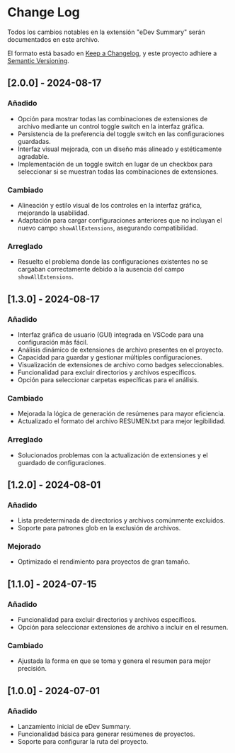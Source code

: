 # Change Log

Todos los cambios notables en la extensión "eDev Summary" serán documentados en este archivo.

El formato está basado en [Keep a Changelog](http://keepachangelog.com/), y este proyecto adhiere a [Semantic Versioning](http://semver.org/).

## [2.0.0] - 2024-08-17

### Añadido
- Opción para mostrar todas las combinaciones de extensiones de archivo mediante un control toggle switch en la interfaz gráfica.
- Persistencia de la preferencia del toggle switch en las configuraciones guardadas.
- Interfaz visual mejorada, con un diseño más alineado y estéticamente agradable.
- Implementación de un toggle switch en lugar de un checkbox para seleccionar si se muestran todas las combinaciones de extensiones.
  
### Cambiado
- Alineación y estilo visual de los controles en la interfaz gráfica, mejorando la usabilidad.
- Adaptación para cargar configuraciones anteriores que no incluyan el nuevo campo `showAllExtensions`, asegurando compatibilidad.

### Arreglado
- Resuelto el problema donde las configuraciones existentes no se cargaban correctamente debido a la ausencia del campo `showAllExtensions`.

## [1.3.0] - 2024-08-17

### Añadido
- Interfaz gráfica de usuario (GUI) integrada en VSCode para una configuración más fácil.
- Análisis dinámico de extensiones de archivo presentes en el proyecto.
- Capacidad para guardar y gestionar múltiples configuraciones.
- Visualización de extensiones de archivo como badges seleccionables.
- Funcionalidad para excluir directorios y archivos específicos.
- Opción para seleccionar carpetas específicas para el análisis.

### Cambiado
- Mejorada la lógica de generación de resúmenes para mayor eficiencia.
- Actualizado el formato del archivo RESUMEN.txt para mejor legibilidad.

### Arreglado
- Solucionados problemas con la actualización de extensiones y el guardado de configuraciones.

## [1.2.0] - 2024-08-01

### Añadido
- Lista predeterminada de directorios y archivos comúnmente excluidos.
- Soporte para patrones glob en la exclusión de archivos.

### Mejorado
- Optimizado el rendimiento para proyectos de gran tamaño.

## [1.1.0] - 2024-07-15

### Añadido
- Funcionalidad para excluir directorios y archivos específicos.
- Opción para seleccionar extensiones de archivo a incluir en el resumen.

### Cambiado
- Ajustada la forma en que se toma y genera el resumen para mejor precisión.

## [1.0.0] - 2024-07-01

### Añadido
- Lanzamiento inicial de eDev Summary.
- Funcionalidad básica para generar resúmenes de proyectos.
- Soporte para configurar la ruta del proyecto.
